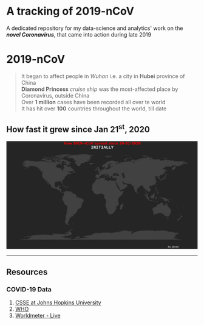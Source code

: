 # A tracking of 2019-nCoV
A dedicated repository for my data-science and analytics' work on the **_novel Coronavirus_**, that came into action during late 2019 <br />


# 2019-nCoV
> It began to affect people in _Wuhan_ i.e. a city in **Hubei** province of China <br />
> **Diamond Princess** _cruise ship_ was the most-affected place by Coronavirus, outside China  <br />
> Over **1 million** cases have been recorded all over te world  <br />
> It has hit over **100** countries throughout the world, till date  <br />



## How fast it grew since Jan 21<sup>st</sup>, 2020

![Countries reporting the cases of 19-nCoV, on the Daily Basis](COVID-19/PLOTS/maps/gifs/everAffected.gif)

<hr />

## Resources

### COVID-19 Data
1. [CSSE at Johns Hopkins University](https://github.com/CSSEGISandData/COVID-19/)
2. [WHO](https://www.who.int/emergencies/diseases/novel-coronavirus-2019/situation-reports/)
3. [Worldmeter - Live](https://www.worldometers.info/coronavirus/)
